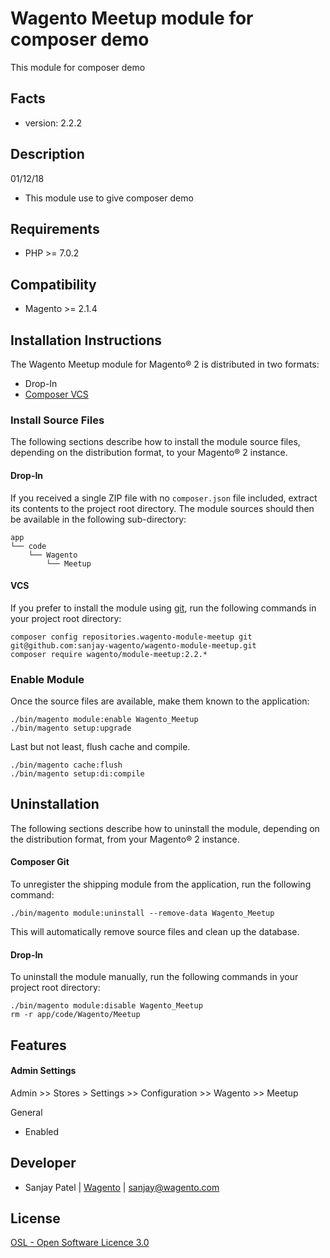 Wagento Meetup module for composer demo
======================

This module for composer demo

Facts
-----
* version: 2.2.2

Description
-----------
01/12/18

* This module use to give composer demo


Requirements
------------
* PHP >= 7.0.2

Compatibility
-------------
* Magento >= 2.1.4

Installation Instructions
-------------------------
The Wagento Meetup module for Magento® 2 is distributed in two formats:
* Drop-In
* [Composer VCS](https://getcomposer.org/doc/05-repositories.md#using-private-repositories)

### Install Source Files ###

The following sections describe how to install the module source files,
depending on the distribution format, to your Magento® 2 instance.

#### Drop-In ####
If you received a single ZIP file with no `composer.json` file included, extract
its contents to the project root directory. The module sources should then be
available in the following sub-directory:

    app
    └── code
        └── Wagento
            └── Meetup

#### VCS ####
If you prefer to install the module using [git](https://git-scm.com/), run the
following commands in your project root directory:

    composer config repositories.wagento-module-meetup git git@github.com:sanjay-wagento/wagento-module-meetup.git
    composer require wagento/module-meetup:2.2.*

### Enable Module ###
Once the source files are available, make them known to the application:

    ./bin/magento module:enable Wagento_Meetup
    ./bin/magento setup:upgrade

Last but not least, flush cache and compile.

    ./bin/magento cache:flush
    ./bin/magento setup:di:compile

Uninstallation
--------------

The following sections describe how to uninstall the module, depending on the
distribution format, from your Magento® 2 instance.

#### Composer Git ####

To unregister the shipping module from the application, run the following command:

    ./bin/magento module:uninstall --remove-data Wagento_Meetup

This will automatically remove source files and clean up the database.

#### Drop-In ####

To uninstall the module manually, run the following commands in your project
root directory:

    ./bin/magento module:disable Wagento_Meetup
    rm -r app/code/Wagento/Meetup

Features
--------------


#### Admin Settings ####
Admin >> Stores > Settings >> Configuration >> Wagento >> Meetup

General
* Enabled


Developer
---------
* Sanjay Patel | [Wagento](https://www.wagento.com/) | sanjay@wagento.com

License
-------
[OSL - Open Software Licence 3.0](http://opensource.org/licenses/osl-3.0.php)